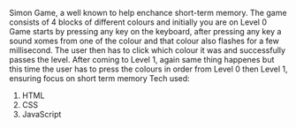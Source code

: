 Simon Game, a well known to help enchance short-term memory. The game consists of 4 blocks of different colours and initially you are on Level 0
Game starts by pressing any key on the keyboard, after pressing any key a sound xomes from one of the colour and that colour also flashes for a few millisecond. The user then has to click which colour it was and successfully passes the level. After coming to Level 1, again same thing happenes but this time the user has to press the colours in order from Level 0 then Level 1, ensuring focus on short term memory
Tech used:
1. HTML
2. CSS
3. JavaScript
